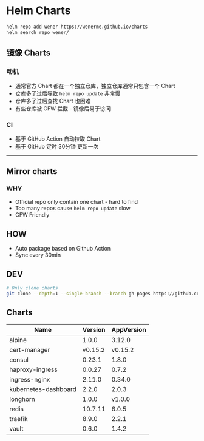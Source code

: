 # Helm Charts

```bash
helm repo add wener https://wenerme.github.io/charts
helm search repo wener/
```

## 镜像 Charts
### 动机
* 通常官方 Chart 都在一个独立仓库，独立仓库通常只包含一个 Chart
* 仓库多了过后导致 `helm repo update` 非常慢
* 仓库多了过后查找 Chart 也困难
* 有些仓库被 GFW 拦截 - 镜像后易于访问

### CI
* 基于 GitHub Action 自动拉取 Chart
* 基于 GitHub 定时 30分钟 更新一次

---

## Mirror charts
### WHY
* Official repo only contain one chart - hard to find
* Too many repos cause `helm repo update` slow
* GFW Friendly

## HOW
* Auto package based on Github Action
* Sync every 30min

## DEV

```bash
# Only clone charts
git clone --depth=1 --single-branch --branch gh-pages https://github.com/wenerme/charts charts
```

## Charts
Name | Version | AppVersion
-----|---------|-----------
alpine | 1.0.0 | 3.12.0
cert-manager | v0.15.2 | v0.15.2
consul | 0.23.1 | 1.8.0
haproxy-ingress | 0.0.27 | 0.7.2
ingress-nginx | 2.11.0 | 0.34.0
kubernetes-dashboard | 2.2.0 | 2.0.3
longhorn | 1.0.0 | v1.0.0
redis | 10.7.11 | 6.0.5
traefik | 8.9.0 | 2.2.1
vault | 0.6.0 | 1.4.2
